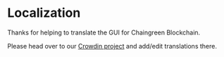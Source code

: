# Localization

Thanks for helping to translate the GUI for Chaingreen Blockchain.

Please head over to our [Crowdin project](https://crowdin.com/project/chia-blockchain/) and add/edit translations there.
